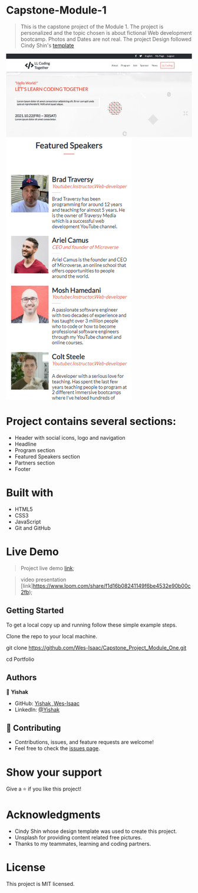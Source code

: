 # Capstone-Module-1
> This is the capstone project of the Module 1. 
> The project is  personalized and the topic chosen is about fictional Web development bootcamp. Photos and Dates are not real. 
> The project Design followed Cindy Shin's [template](https://www.behance.net/gallery/29845175/CC-Global-Summit-2015)

![Desktop Version](images/desktop.png)
![Mobile Version](images/mobile.png)

# Project contains several sections:

- Header with social icons, logo and navigation
- Headline 
- Program section
- Featured Speakers section
- Partners section
- Footer

# Built with
- HTML5
- CSS3
- JavaScript
- Git and GitHub

# Live Demo
> Project live demo [link](https://wes-isaac.github.io/Capstone_Project_Module_One/);

> video presentation [link]https://www.loom.com/share/f1d16b08241149f6be4532e90b00c2fb);

## Getting Started

To get a local copy up and running follow these simple example steps.

Clone the repo to your local machine.

git clone https://github.com/Wes-Isaac/Capstone_Project_Module_One.git

cd Portfolio

## Authors

👤 **Yishak**

- GitHub: [Yishak ,Wes-Isaac](https://github.com/Wes-Isaac)
- LinkedIn: [@Yishak](https://www.linkedin.com/in/yishak-wesego-b404851a7/)

## 🤝 Contributing
- Contributions, issues, and feature requests are welcome!
- Feel free to check the [issues page](https://github.com/Wes-Isaac/Capstone_Project_Module_One/issues).

# Show your support
Give a ⭐ if you like this project!

# Acknowledgments
- Cindy Shin whose design template was used to create this project.
- Unsplash for providing content related free pictures.
- Thanks to my teammates, learning and coding partners.

# License
This project is MIT licensed.
